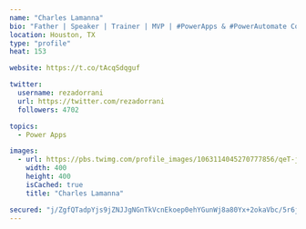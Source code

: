 ```yaml
---
name: "Charles Lamanna"
bio: "Father | Speaker | Trainer | MVP | #PowerApps & #PowerAutomate Community Super User | YouTuber Right-pointing triangle http://youtube.com/c/rezadorrani | Learn - Share - Clockwise rightwards and leftwards open circle arrows"
location: Houston, TX
type: "profile"
heat: 153

website: https://t.co/tAcqSdqguf

twitter:
  username: rezadorrani
  url: https://twitter.com/rezadorrani
  followers: 4702

topics:
  - Power Apps

images:
  - url: https://pbs.twimg.com/profile_images/1063114045270777856/qeT-jpWr_400x400.jpg
    width: 400
    height: 400
    isCached: true
    title: "Charles Lamanna"

secured: "j/ZgfQTadpYjs9jZNJJgNGnTkVcnEkoep0ehYGunWj8a80Yx+2okaVbc/5r6jjQjCaiUpCaa75HmrodkAFSeFEZNmpTELNG2lPuTIfNnaRx58OgpPW5ChUaeJ72zXWMrK0jwjqoTNFJKzBbothbtk/wOq5GxAaxtZQqig3J2HYHiFP8jSO+T+HTtSF0+cpCdG21lJVtmjHDqJhuwurZ+DyqEt9zw+4oLu4gdOBZwtCYiOynl6p7V1Kj5wmUToNYk7eq+tUNShfEs7U7Zq8qYNxRHKPLBqnIHipogThCjiI6yLIoWeKc0OOipjXDls4MXP49HWO5oGo86iSt5DDqct7+k2VvzGaUoKOLJSp27ilgc5KQaelMUWc19mdSGEkr7XrG2Az9/0Q8pOFvbRosKv8zN+H4znxoxRDXHmGmStVc=;z51AF4p1a7u8OOVLKkkugg=="
---
```


